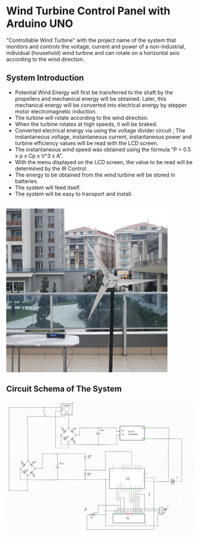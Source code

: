 # Wind Turbine Control Panel with Arduino UNO
"Controllable Wind Turbine" with the project name of the system that monitors and controls the voltage, current and power of a non-industrial, individual (household) wind turbine and can rotate on a horizontal axis according to the wind direction.


## System Introduction
- Potential Wind Energy will first be transferred to the shaft by the propellers and mechanical energy will be obtained. Later, this mechanical energy will be converted into electrical energy by stepper motor electromagnetic induction.
- The turbine will rotate according to the wind direction.
- When the turbine rotates at high speeds, it will be braked.
- Converted electrical energy via using the voltage divider circuit ; The instantaneous voltage, instantaneous current, instantaneous power and turbine efficiency values will be read with the LCD screen.
- The instantaneous wind speed was obtained using the formula “P = 0.5 x p x Cp x V^3 x A”.
- With the menu displayed on the LCD screen, the value to be read will be determined by the IR Control.
- The energy to be obtained from the wind turbine will be stored in batteries.
- The system will feed itself.
- The system will be easy to transport and install.

</br > ![KERT](/schema/kert.png)

## Circuit Schema of The System
![KERT](/schema/circuit-schema.png)

